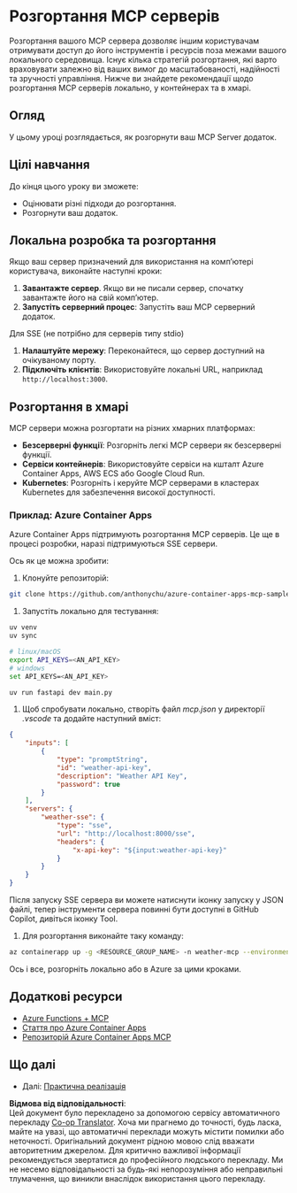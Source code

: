 <!--
CO_OP_TRANSLATOR_METADATA:
{
  "original_hash": "1d9dc83260576b76f272d330ed93c51f",
  "translation_date": "2025-07-04T19:28:19+00:00",
  "source_file": "03-GettingStarted/09-deployment/README.md",
  "language_code": "uk"
}
-->
# Розгортання MCP серверів

Розгортання вашого MCP сервера дозволяє іншим користувачам отримувати доступ до його інструментів і ресурсів поза межами вашого локального середовища. Існує кілька стратегій розгортання, які варто враховувати залежно від ваших вимог до масштабованості, надійності та зручності управління. Нижче ви знайдете рекомендації щодо розгортання MCP серверів локально, у контейнерах та в хмарі.

## Огляд

У цьому уроці розглядається, як розгорнути ваш MCP Server додаток.

## Цілі навчання

До кінця цього уроку ви зможете:

- Оцінювати різні підходи до розгортання.
- Розгорнути ваш додаток.

## Локальна розробка та розгортання

Якщо ваш сервер призначений для використання на комп’ютері користувача, виконайте наступні кроки:

1. **Завантажте сервер**. Якщо ви не писали сервер, спочатку завантажте його на свій комп’ютер.  
1. **Запустіть серверний процес**: Запустіть ваш MCP серверний додаток.

Для SSE (не потрібно для серверів типу stdio)

1. **Налаштуйте мережу**: Переконайтеся, що сервер доступний на очікуваному порту.  
1. **Підключіть клієнтів**: Використовуйте локальні URL, наприклад `http://localhost:3000`.

## Розгортання в хмарі

MCP сервери можна розгортати на різних хмарних платформах:

- **Безсерверні функції**: Розгорніть легкі MCP сервери як безсерверні функції.  
- **Сервіси контейнерів**: Використовуйте сервіси на кшталт Azure Container Apps, AWS ECS або Google Cloud Run.  
- **Kubernetes**: Розгорніть і керуйте MCP серверами в кластерах Kubernetes для забезпечення високої доступності.

### Приклад: Azure Container Apps

Azure Container Apps підтримують розгортання MCP серверів. Це ще в процесі розробки, наразі підтримуються SSE сервери.

Ось як це можна зробити:

1. Клонуйте репозиторій:

  ```sh
  git clone https://github.com/anthonychu/azure-container-apps-mcp-sample.git
  ```

1. Запустіть локально для тестування:

  ```sh
  uv venv
  uv sync

  # linux/macOS
  export API_KEYS=<AN_API_KEY>
  # windows
  set API_KEYS=<AN_API_KEY>

  uv run fastapi dev main.py
  ```

1. Щоб спробувати локально, створіть файл *mcp.json* у директорії *.vscode* та додайте наступний вміст:

  ```json
  {
      "inputs": [
          {
              "type": "promptString",
              "id": "weather-api-key",
              "description": "Weather API Key",
              "password": true
          }
      ],
      "servers": {
          "weather-sse": {
              "type": "sse",
              "url": "http://localhost:8000/sse",
              "headers": {
                  "x-api-key": "${input:weather-api-key}"
              }
          }
      }
  }
  ```

  Після запуску SSE сервера ви можете натиснути іконку запуску у JSON файлі, тепер інструменти сервера повинні бути доступні в GitHub Copilot, дивіться іконку Tool.

1. Для розгортання виконайте таку команду:

  ```sh
  az containerapp up -g <RESOURCE_GROUP_NAME> -n weather-mcp --environment mcp -l westus --env-vars API_KEYS=<AN_API_KEY> --source .
  ```

Ось і все, розгорніть локально або в Azure за цими кроками.

## Додаткові ресурси

- [Azure Functions + MCP](https://learn.microsoft.com/en-us/samples/azure-samples/remote-mcp-functions-dotnet/remote-mcp-functions-dotnet/)
- [Стаття про Azure Container Apps](https://techcommunity.microsoft.com/blog/appsonazureblog/host-remote-mcp-servers-in-azure-container-apps/4403550)
- [Репозиторій Azure Container Apps MCP](https://github.com/anthonychu/azure-container-apps-mcp-sample)

## Що далі

- Далі: [Практична реалізація](../../04-PracticalImplementation/README.md)

**Відмова від відповідальності**:  
Цей документ було перекладено за допомогою сервісу автоматичного перекладу [Co-op Translator](https://github.com/Azure/co-op-translator). Хоча ми прагнемо до точності, будь ласка, майте на увазі, що автоматичні переклади можуть містити помилки або неточності. Оригінальний документ рідною мовою слід вважати авторитетним джерелом. Для критично важливої інформації рекомендується звертатися до професійного людського перекладу. Ми не несемо відповідальності за будь-які непорозуміння або неправильні тлумачення, що виникли внаслідок використання цього перекладу.